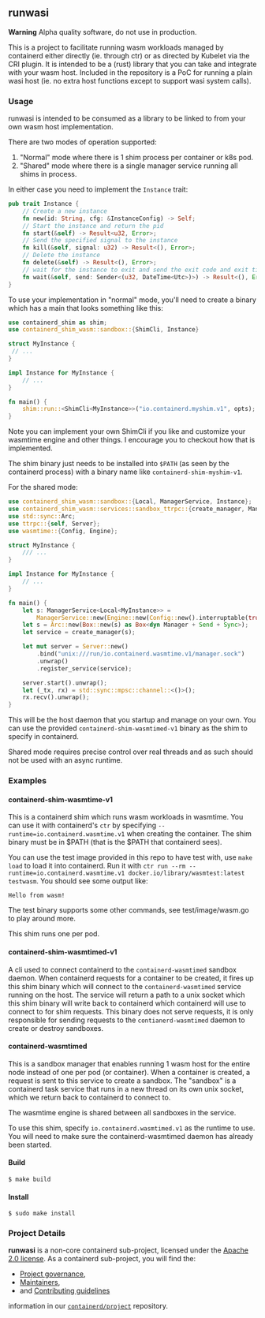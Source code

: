 ## runwasi

**Warning** Alpha quality software, do not use in production.

This is a project to facilitate running wasm workloads managed by containerd either directly (ie. through ctr) or as directed by Kubelet via the CRI plugin.
It is intended to be a (rust) library that you can take and integrate with your wasm host.
Included in the repository is a PoC for running a plain wasi host (ie. no extra host functions except to support wasi system calls).

### Usage

runwasi is intended to be consumed as a library to be linked to from your own wasm host implementation.

There are two modes of operation supported:

1. "Normal" mode where there is 1 shim process per container or k8s pod.
2. "Shared" mode where there is a single manager service running all shims in process.

In either case you need to implement the `Instance` trait:

```rust
pub trait Instance {
    // Create a new instance
    fn new(id: String, cfg: &InstanceConfig) -> Self;
    // Start the instance and return the pid
    fn start(&self) -> Result<u32, Error>;
    // Send the specified signal to the instance
    fn kill(&self, signal: u32) -> Result<(), Error>;
    // Delete the instance
    fn delete(&self) -> Result<(), Error>;
    // wait for the instance to exit and send the exit code and exit timestamp to the provided sender.
    fn wait(&self, send: Sender<(u32, DateTime<Utc>)>) -> Result<(), Error>;
}
```

To use your implementation in "normal" mode, you'll need to create a binary which has a main that looks something like this:

```rust
use containerd_shim as shim;
use containerd_shim_wasm::sandbox::{ShimCli, Instance}

struct MyInstance {
 // ...
}

impl Instance for MyInstance {
    // ...
}

fn main() {
    shim::run::<ShimCli<MyInstance>>("io.containerd.myshim.v1", opts);
}
```

Note you can implement your own ShimCli if you like and customize your wasmtime engine and other things.
I encourage you to checkout how that is implemented.

The shim binary just needs to be installed into `$PATH` (as seen by the containerd process) with a binary name like `containerd-shim-myshim-v1`.

For the shared mode:

```rust
use containerd_shim_wasm::sandbox::{Local, ManagerService, Instance};
use containerd_shim_wasm::services::sandbox_ttrpc::{create_manager, Manager};
use std::sync::Arc;
use ttrpc::{self, Server};
use wasmtime::{Config, Engine};

struct MyInstance {
    /// ...
}

impl Instance for MyInstance {
    // ...
}

fn main() {
    let s: ManagerService<Local<MyInstance>> =
        ManagerService::new(Engine::new(Config::new().interruptable(true)).unwrap());
    let s = Arc::new(Box::new(s) as Box<dyn Manager + Send + Sync>);
    let service = create_manager(s);

    let mut server = Server::new()
        .bind("unix:///run/io.containerd.wasmtime.v1/manager.sock")
        .unwrap()
        .register_service(service);

    server.start().unwrap();
    let (_tx, rx) = std::sync::mpsc::channel::<()>();
    rx.recv().unwrap();
}
```

This will be the host daemon that you startup and manage on your own.
You can use the provided `containerd-shim-wasmtimed-v1` binary as the shim to specify in containerd.

Shared mode requires precise control over real threads and as such should not be used with an async runtime.

### Examples
#### containerd-shim-wasmtime-v1

This is a containerd shim which runs wasm workloads in wasmtime.
You can use it with containerd's `ctr` by specifying `--runtime=io.containerd.wasmtime.v1` when creating the container.
The shim binary must be in $PATH (that is the $PATH that containerd sees).

You can use the test image provided in this repo to have test with, use `make load` to load it into containerd.
Run it with `ctr run --rm --runtime=io.containerd.wasmtime.v1 docker.io/library/wasmtest:latest testwasm`.
You should see some output like:
```
Hello from wasm!
```

The test binary supports some other commands, see test/image/wasm.go to play around more.

This shim runs one per pod.

#### containerd-shim-wasmtimed-v1

A cli used to connect containerd to the `containerd-wasmtimed` sandbox daemon.
When containerd requests for a container to be created, it fires up this shim binary which will connect to the `containerd-wasmtimed` service running on the host.
The service will return a path to a unix socket which this shim binary will write back to containerd which containerd will use to connect to for shim requests.
This binary does not serve requests, it is only responsible for sending requests to the `contianerd-wasmtimed` daemon to create or destroy sandboxes.
#### containerd-wasmtimed

This is a sandbox manager that enables running 1 wasm host for the entire node instead of one per pod (or container).
When a container is created, a request is sent to this service to create a sandbox.
The "sandbox" is a containerd task service that runs in a new thread on its own unix socket, which we return back to containerd to connect to.

The wasmtime engine is shared between all sandboxes in the service.

To use this shim, specify `io.containerd.wasmtimed.v1` as the runtime to use.
You will need to make sure the containerd-wasmtimed daemon has already been started.

#### Build

```terminal
$ make build
```

#### Install

```terminal
$ sudo make install
```

### Project Details

**runwasi** is a non-core containerd sub-project, licensed under the [Apache 2.0 license](./LICENSE).
As a containerd sub-project, you will find the:
* [Project governance](https://github.com/containerd/project/blob/main/GOVERNANCE.md),
* [Maintainers](MAINTAINERS),
* and [Contributing guidelines](https://github.com/containerd/project/blob/main/CONTRIBUTING.md)

information in our [`containerd/project`](https://github.com/containerd/project) repository.
